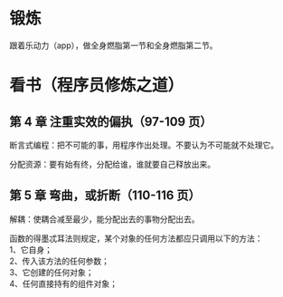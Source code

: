 # 锻炼

跟着乐动力（app），做全身燃脂第一节和全身燃脂第二节。

# 看书（程序员修炼之道）

## 第 4 章 注重实效的偏执（97-109 页）

断言式编程：把不可能的事，用程序作出处理。不要认为不可能就不处理它。

分配资源：要有始有终，分配给谁，谁就要自己释放出来。

## 第 5 章 弯曲，或折断（110-116 页）

解耦：使耦合减至最少，能分配出去的事物分配出去。

函数的得墨忒耳法则规定，某个对象的任何方法都应只调用以下的方法：  
1、它自身；  
2、传入该方法的任何参数；  
3、它创建的任何对象；  
4、任何直接持有的组件对象；
